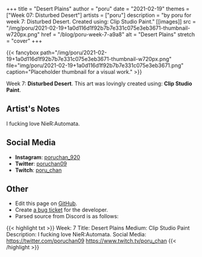 +++
title =       "Desert Plains"
author =      "poru"
date =        "2021-02-19"
themes =      ["Week 07: Disturbed Desert"]
artists =     ["poru"]
description = "by poru for week 7: Disturbed Desert. Created using: Clip Studio Paint."
[[images]]
              src = "/img/poru/2021-02-19+1a0d116d1f92b7b7e331c075e3eb3671-thumbnail-w720px.png"
              href = "/blog/poru-week-7-a9a8"
              alt = "Desert Plains"
              stretch = "cover"
+++


{{< fancybox path="/img/poru/2021-02-19+1a0d116d1f92b7b7e331c075e3eb3671-thumbnail-w720px.png" file="img/poru/2021-02-19+1a0d116d1f92b7b7e331c075e3eb3671.png" caption="Placeholder thumbnail for a visual work." >}}


Week 7: **Disturbed Desert**. This art was lovingly created using: **Clip Studio Paint**.

## Artist's Notes

I fucking love NieR:Automata.

## Social Media

- **Instagram**: <a href='https://instagram.com/poruchan_920' target='_blank'>poruchan_920</a>
- **Twitter**: <a href='https://twitter.com/poruchan09' target='_blank'>poruchan09</a>
- **Twitch**: <a href='https://twitch.tv/poru_chan' target='_blank'>poru_chan</a>

## Other

- Edit this page on [GitHub](https://github.com/teaminkling/web-refresh/edit/main/content/blog/poru-week-7-a9a8.md).
- Create [a bug ticket](https://github.com/teaminkling/web-refresh/issues/new?assignees=&labels=bug&template=problem-report.md&title=) for the developer.
- Parsed source from Discord is as follows:

{{< highlight txt >}}
Week: 7
Title:  Desert Plains
Medium: Clip Studio Paint
Description: I fucking love NieR:Automata.
Social Media: 
https://twitter.com/poruchan09 
https://www.twitch.tv/poru_chan
{{< /highlight >}}
